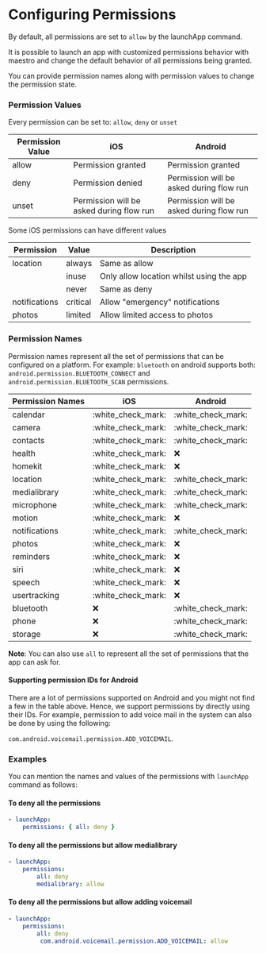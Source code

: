 # Configuring Permissions

By default, all permissions are set to `allow` by the launchApp command.

It is possible to launch an app with customized permissions behavior with maestro and change the default behavior of all permissions being granted.

You can provide permission names along with permission values to change the permission state.

### Permission Values

Every permission can be set to: `allow`, `deny` or `unset`

| Permission Value | iOS                                      | Android                                  |
| ---------------- | ---------------------------------------- | ---------------------------------------- |
| allow            | Permission granted                       | Permission granted                       |
| deny             | Permission denied                        | Permission will be asked during flow run |
| unset            | Permission will be asked during flow run | Permission will be asked during flow run |

Some iOS permissions can have different values

| Permission    | Value    | Description                              |
| ------------- | -------- | ---------------------------------------- |
| location      | always   | Same as allow                            |
|               | inuse    | Only allow location whilst using the app |
|               | never    | Same as deny                             |
| notifications | critical | Allow "emergency" notifications          |
| photos        | limited  | Allow limited access to photos           |

### Permission Names

Permission names represent all the set of permissions that can be configured on a platform. For example: `bluetooth` on android supports both: `android.permission.BLUETOOTH_CONNECT` and `android.permission.BLUETOOTH_SCAN` permissions.

| Permission Names | iOS                  | Android              |
| ---------------- | -------------------- | -------------------- |
| calendar         | :white\_check\_mark: | :white\_check\_mark: |
| camera           | :white\_check\_mark: | :white\_check\_mark: |
| contacts         | :white\_check\_mark: | :white\_check\_mark: |
| health           | :white\_check\_mark: | ❌                    |
| homekit          | :white\_check\_mark: | ❌                    |
| location         | :white\_check\_mark: | :white\_check\_mark: |
| medialibrary     | :white\_check\_mark: | :white\_check\_mark: |
| microphone       | :white\_check\_mark: | :white\_check\_mark: |
| motion           | :white\_check\_mark: | ❌                    |
| notifications    | :white\_check\_mark: | :white\_check\_mark: |
| photos           | :white\_check\_mark: | ❌                    |
| reminders        | :white\_check\_mark: | ❌                    |
| siri             | :white\_check\_mark: | ❌                    |
| speech           | :white\_check\_mark: | ❌                    |
| usertracking     | :white\_check\_mark: | ❌                    |
| bluetooth        | ❌                    | :white\_check\_mark: |
| phone            | ❌                    | :white\_check\_mark: |
| storage          | ❌                    | :white\_check\_mark: |

**Note**: You can also use `all` to represent all the set of permissions that the app can ask for.

#### Supporting permission IDs for Android

There are a lot of permissions supported on Android and you might not find a few in the table above. Hence, we support permissions by directly using their IDs. For example, permission to add voice mail in the system can also be done by using the following:&#x20;

`com.android.voicemail.permission.ADD_VOICEMAIL`.

### Examples

You can mention the names and values of the permissions with `launchApp` command as follows:

#### To deny all the permissions

```yaml
- launchApp:
    permissions: { all: deny } 
```

#### To deny all the permissions but allow medialibrary

```yaml
- launchApp:
    permissions:
        all: deny
        medialibrary: allow
```

#### To deny all the permissions but allow adding voicemail

```yaml
- launchApp:
    permissions:
        all: deny
         com.android.voicemail.permission.ADD_VOICEMAIL: allow
```
